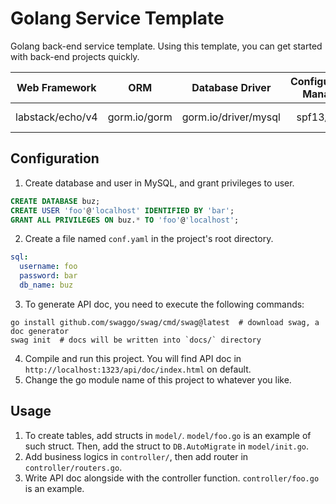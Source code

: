 # Golang Service Template

Golang back-end service template. Using this template, you can get started with back-end projects quickly.  

|  Web Framework   |     ORM      |   Database Driver    | Configuration Manager |   Log Manager   |  API Documentation  |
| :--------------: | :----------: |:--------------------:|:---------------------:| :-------------: |:-------------------:|
| labstack/echo/v4 | gorm.io/gorm | gorm.io/driver/mysql |      spf13/viper      | sirupsen/logrus | swaggo/echo-swagger |

## Configuration

1. Create database and user in MySQL, and grant privileges to user.  

```sql
CREATE DATABASE buz;
CREATE USER 'foo'@'localhost' IDENTIFIED BY 'bar';
GRANT ALL PRIVILEGES ON buz.* TO 'foo'@'localhost';
```

2. Create a file named `conf.yaml` in the project's root directory.  

```yaml
sql:
  username: foo
  password: bar
  db_name: buz
```

3. To generate API doc, you need to execute the following commands: 

```shell
go install github.com/swaggo/swag/cmd/swag@latest  # download swag, a doc generator
swag init  # docs will be written into `docs/` directory
```

4. Compile and run this project. You will find API doc in `http://localhost:1323/api/doc/index.html` on default.  
5. Change the go module name of this project to whatever you like.  

## Usage

1. To create tables, add structs in `model/`. `model/foo.go` is an example of such struct. Then, add the struct to `DB.AutoMigrate` in `model/init.go`. 
2. Add business logics in `controller/`, then add router in `controller/routers.go`. 
3. Write API doc alongside with the controller function. `controller/foo.go` is an example.  
